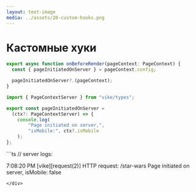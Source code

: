 ```yaml
---
layout: text-image
media: ../assets/20-custom-hooks.png
---
```


<style>
    [data-slidev-no="32"] .grid, [data-slidev-no="33"] .grid {
        display:flex !important;
        height: 100%;
        div.prose {
            padding-right: 0!important;
        }
    }
</style>

# Кастомные хуки
<style>
[data-slidev-no="33"] {
    .slidev-layout .slidev-code-wrapper {
        max-width: 100%;
        height: 100%;
    }
}
</style>
<div>

```ts
export async function onBeforeRender(pageContext: PageContext) {
  const { pageInitiatedOnServer } = pageContext.config;

  pageInitiatedOnServer?.(pageContext);
}
```

</div>
<div>

```ts {all}{startLine:1,lines:true}
import { PageContextServer } from "vike/types";

export const pageInitiatedOnServer = 
  (ctx?: PageContextServer) => {
    console.log(
        "Page initiated on server,", 
        "isMobile:", ctx?.isMobile
    );
};
```
</div>


<div v-click>
```ts
// server logs:

7:08:20 PM [vike][request(2)] HTTP request: /star-wars
Page initiated on server, isMobile: false
```
</div>


